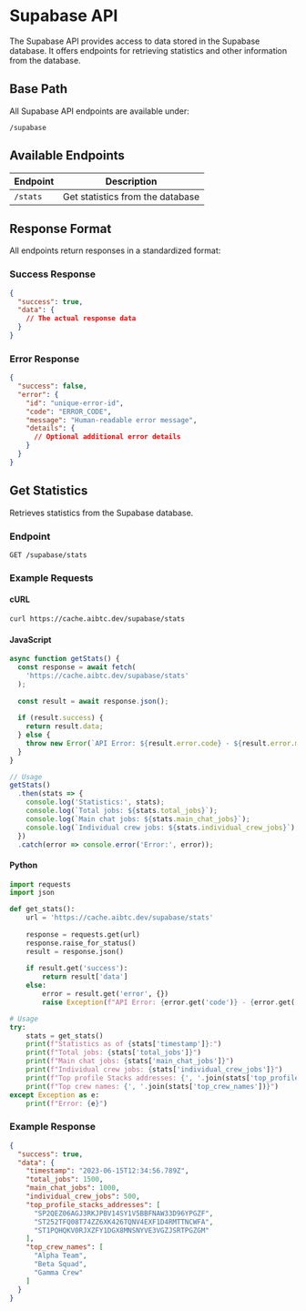 # Supabase API

The Supabase API provides access to data stored in the Supabase database. It offers endpoints for retrieving statistics and other information from the database.

## Base Path

All Supabase API endpoints are available under:
```
/supabase
```

## Available Endpoints

| Endpoint | Description |
|----------|-------------|
| `/stats` | Get statistics from the database |

## Response Format

All endpoints return responses in a standardized format:

### Success Response
```json
{
  "success": true,
  "data": {
    // The actual response data
  }
}
```

### Error Response
```json
{
  "success": false,
  "error": {
    "id": "unique-error-id",
    "code": "ERROR_CODE",
    "message": "Human-readable error message",
    "details": {
      // Optional additional error details
    }
  }
}
```

## Get Statistics

Retrieves statistics from the Supabase database.

### Endpoint

```
GET /supabase/stats
```

### Example Requests

#### cURL

```bash
curl https://cache.aibtc.dev/supabase/stats
```

#### JavaScript

```javascript
async function getStats() {
  const response = await fetch(
    'https://cache.aibtc.dev/supabase/stats'
  );
  
  const result = await response.json();
  
  if (result.success) {
    return result.data;
  } else {
    throw new Error(`API Error: ${result.error.code} - ${result.error.message}`);
  }
}

// Usage
getStats()
  .then(stats => {
    console.log('Statistics:', stats);
    console.log(`Total jobs: ${stats.total_jobs}`);
    console.log(`Main chat jobs: ${stats.main_chat_jobs}`);
    console.log(`Individual crew jobs: ${stats.individual_crew_jobs}`);
  })
  .catch(error => console.error('Error:', error));
```

#### Python

```python
import requests
import json

def get_stats():
    url = 'https://cache.aibtc.dev/supabase/stats'
    
    response = requests.get(url)
    response.raise_for_status()
    result = response.json()
    
    if result.get('success'):
        return result['data']
    else:
        error = result.get('error', {})
        raise Exception(f"API Error: {error.get('code')} - {error.get('message')}")

# Usage
try:
    stats = get_stats()
    print(f"Statistics as of {stats['timestamp']}:")
    print(f"Total jobs: {stats['total_jobs']}")
    print(f"Main chat jobs: {stats['main_chat_jobs']}")
    print(f"Individual crew jobs: {stats['individual_crew_jobs']}")
    print(f"Top profile Stacks addresses: {', '.join(stats['top_profile_stacks_addresses'])}")
    print(f"Top crew names: {', '.join(stats['top_crew_names'])}")
except Exception as e:
    print(f"Error: {e}")
```

### Example Response

```json
{
  "success": true,
  "data": {
    "timestamp": "2023-06-15T12:34:56.789Z",
    "total_jobs": 1500,
    "main_chat_jobs": 1000,
    "individual_crew_jobs": 500,
    "top_profile_stacks_addresses": [
      "SP2QEZ06AGJ3RKJPBV14SY1V5BBFNAW33D96YPGZF",
      "ST252TFQ08T74ZZ6XK426TQNV4EXF1D4RMTTNCWFA",
      "ST1PQHQKV0RJXZFY1DGX8MNSNYVE3VGZJSRTPGZGM"
    ],
    "top_crew_names": [
      "Alpha Team",
      "Beta Squad",
      "Gamma Crew"
    ]
  }
}
```
